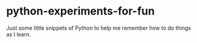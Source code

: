 # python-experiments-for-fun
Just some little snippets of Python to help me remember how to do things as I learn.
